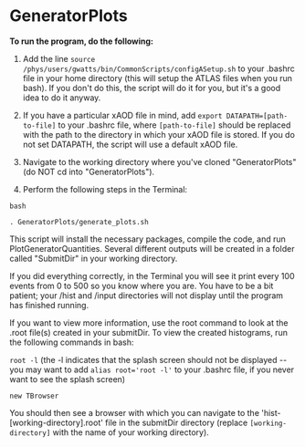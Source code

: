 # GeneratorPlots
**To run the program, do the following:**

1) Add the line `source /phys/users/gwatts/bin/CommonScripts/configASetup.sh` to your .bashrc file in your home directory (this will setup the ATLAS files when you run bash). If you don't do this, the script will do it for you, but it's a good idea to do it anyway.

2) If you have a particular xAOD file in mind, add `export DATAPATH=[path-to-file]` to your .bashrc file, where `[path-to-file]` should be replaced with the path to the directory in which your xAOD file is stored. If you do not set DATAPATH, the script will use a default xAOD file.

3) Navigate to the working directory where you've cloned "GeneratorPlots" (do NOT cd into "GeneratorPlots").

4) Perform the following steps in the Terminal:

`bash`

`. GeneratorPlots/generate_plots.sh`

This script will install the necessary packages, compile the code, and run PlotGeneratorQuantities. Several different outputs will be created in a folder called "SubmitDir" in your working directory.

If you did everything correctly, in the Terminal you will see it print every 100 events from 0 to 500 so you know where you are.  You have to be a bit patient; your /hist and /input directories will not display until the program has finished running.

If you want to view more information, use the root command to look at the .root file(s) created in your submitDir. To view the created histograms, run the following commands in bash:

`root -l` (the -l indicates that the splash screen should not be displayed -- you may want to add `alias root='root -l'` to your .bashrc file, if you never want to see the splash screen)

`new TBrowser`

You should then see a browser with which you can navigate to the 'hist-[working-directory].root' file in the submitDir directory (replace `[working-directory]` with the name of your working directory). 
